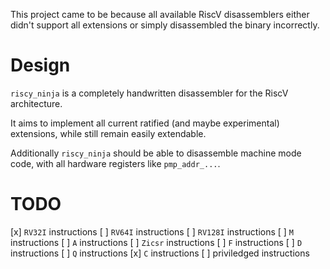 This project came to be because all available RiscV disassemblers either
didn't support all extensions or simply disassembled the binary incorrectly.

# Design

`riscy_ninja` is a completely handwritten disassembler for the RiscV architecture.

It aims to implement all current ratified (and maybe experimental) extensions,
while still remain easily extendable.

Additionally `riscy_ninja` should be able to disassemble machine mode code, with
all hardware registers like `pmp_addr_...`.

# TODO

[x] `RV32I` instructions
[ ] `RV64I` instructions
[ ] `RV128I` instructions
[ ] `M` instructions
[ ] `A` instructions
[ ] `Zicsr` instructions
[ ] `F` instructions
[ ] `D` instructions
[ ] `Q` instructions
[x] `C` instructions
[ ] priviledged instructions
